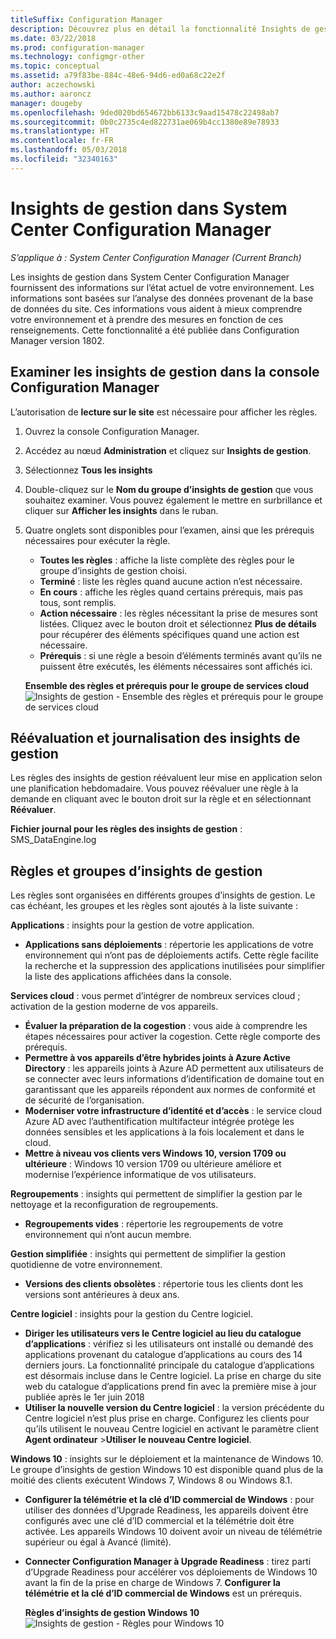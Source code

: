 ```yaml
---
titleSuffix: Configuration Manager
description: Découvrez plus en détail la fonctionnalité Insights de gestion disponible dans la console Configuration Manager.
ms.date: 03/22/2018
ms.prod: configuration-manager
ms.technology: configmgr-other
ms.topic: conceptual
ms.assetid: a79f83be-884c-48e6-94d6-ed0a68c22e2f
author: aczechowski
ms.author: aaroncz
manager: dougeby
ms.openlocfilehash: 9ded020bd654672bb6133c9aad15478c22498ab7
ms.sourcegitcommit: 0b0c2735c4ed822731ae069b4cc1380e89e78933
ms.translationtype: HT
ms.contentlocale: fr-FR
ms.lasthandoff: 05/03/2018
ms.locfileid: "32340163"
---
```

# <a name="management-insights-in-system-center-configuration-manager"></a>Insights de gestion dans System Center Configuration Manager

*S’applique à : System Center Configuration Manager (Current Branch)*

Les insights de gestion dans System Center Configuration Manager fournissent des informations sur l’état actuel de votre environnement. Les informations sont basées sur l’analyse des données provenant de la base de données du site. Ces informations vous aident à mieux comprendre votre environnement et à prendre des mesures en fonction de ces renseignements. Cette fonctionnalité a été publiée dans Configuration Manager version 1802. <!--1353967-->

## <a name="review-management-insights-in-the-configuration-manager-console"></a>Examiner les insights de gestion dans la console Configuration Manager 
L’autorisation de **lecture sur le site**  est nécessaire pour afficher les règles.

1. Ouvrez la console Configuration Manager. 
2. Accédez au nœud **Administration** et cliquez sur **Insights de gestion**.
3. Sélectionnez **Tous les insights**
4. Double-cliquez sur le **Nom du groupe d’insights de gestion** que vous souhaitez examiner. Vous pouvez également le mettre en surbrillance et cliquer sur **Afficher les insights** dans le ruban. 
5. Quatre onglets sont disponibles pour l’examen, ainsi que les prérequis nécessaires pour exécuter la règle. 
    - **Toutes les règles** : affiche la liste complète des règles pour le groupe d’insights de gestion choisi.
    - **Terminé** : liste les règles quand aucune action n’est nécessaire. 
    - **En cours** : affiche les règles quand certains prérequis, mais pas tous, sont remplis.
    - **Action nécessaire** : les règles nécessitant la prise de mesures sont listées. Cliquez avec le bouton droit et sélectionnez **Plus de détails** pour récupérer des éléments spécifiques quand une action est nécessaire. 
    - **Prérequis** : si une règle a besoin d’éléments terminés avant qu’ils ne puissent être exécutés, les éléments nécessaires sont affichés ici.   
    
    **Ensemble des règles et prérequis pour le groupe de services cloud** ![Insights de gestion - Ensemble des règles et prérequis pour le groupe de services cloud](./media/Management-insights-all-cloud-rules.png)

## <a name="management-insights-reevaluation-and-logging"></a>Réévaluation et journalisation des insights de gestion
Les règles des insights de gestion réévaluent leur mise en application selon une planification hebdomadaire. Vous pouvez réévaluer une règle à la demande en cliquant avec le bouton droit sur la règle et en sélectionnant **Réévaluer**.

**Fichier journal pour les règles des insights de gestion** : SMS_DataEngine.log
## <a name="management-insights-groups-and-rules"></a>Règles et groupes d’insights de gestion
Les règles sont organisées en différents groupes d’insights de gestion. Le cas échéant, les groupes et les règles sont ajoutés à la liste suivante :

**Applications** : insights pour la gestion de votre application.

- **Applications sans déploiements** : répertorie les applications de votre environnement qui n’ont pas de déploiements actifs. Cette règle facilite la recherche et la suppression des applications inutilisées pour simplifier la liste des applications affichées dans la console. 

**Services cloud** : vous permet d’intégrer de nombreux services cloud ; activation de la gestion moderne de vos appareils. 
 - **Évaluer la préparation de la cogestion** : vous aide à comprendre les étapes nécessaires pour activer la cogestion. Cette règle comporte des prérequis. 
 - **Permettre à vos appareils d’être hybrides joints à Azure Active Directory** : les appareils joints à Azure AD permettent aux utilisateurs de se connecter avec leurs informations d’identification de domaine tout en garantissant que les appareils répondent aux normes de conformité et de sécurité de l’organisation. 
 - **Moderniser votre infrastructure d’identité et d’accès** : le service cloud Azure AD avec l’authentification multifacteur intégrée protège les données sensibles et les applications à la fois localement et dans le cloud. 
 - **Mettre à niveau vos clients vers Windows 10, version 1709 ou ultérieure** : Windows 10 version 1709 ou ultérieure améliore et modernise l’expérience informatique de vos utilisateurs. 


**Regroupements** : insights qui permettent de simplifier la gestion par le nettoyage et la reconfiguration de regroupements.
   - **Regroupements vides** : répertorie les regroupements de votre environnement qui n’ont aucun membre. 

**Gestion simplifiée** : insights qui permettent de simplifier la gestion quotidienne de votre environnement. 
   - **Versions des clients obsolètes** : répertorie tous les clients dont les versions sont antérieures à deux ans. 

**Centre logiciel** : insights pour la gestion du Centre logiciel. 
   - **Diriger les utilisateurs vers le Centre logiciel au lieu du catalogue d’applications** : vérifiez si les utilisateurs ont installé ou demandé des applications provenant du catalogue d’applications au cours des 14 derniers jours. La fonctionnalité principale du catalogue d’applications est désormais incluse dans le Centre logiciel. La prise en charge du site web du catalogue d’applications prend fin avec la première mise à jour publiée après le 1er juin 2018
   - **Utiliser la nouvelle version du Centre logiciel** : la version précédente du Centre logiciel n’est plus prise en charge. Configurez les clients pour qu’ils utilisent le nouveau Centre logiciel en activant le paramètre client **Agent ordinateur** >**Utiliser le nouveau Centre logiciel**.

**Windows 10** : insights sur le déploiement et la maintenance de Windows 10. Le groupe d’insights de gestion Windows 10 est disponible quand plus de la moitié des clients exécutent Windows 7, Windows 8 ou Windows 8.1.
   - **Configurer la télémétrie et la clé d’ID commercial de Windows** : pour utiliser des données d’Upgrade Readiness, les appareils doivent être configurés avec une clé d’ID commercial et la télémétrie doit être activée. Les appareils Windows 10 doivent avoir un niveau de télémétrie supérieur ou égal à Avancé (limité).
   - **Connecter Configuration Manager à Upgrade Readiness** : tirez parti d’Upgrade Readiness pour accélérer vos déploiements de Windows 10 avant la fin de la prise en charge de Windows 7. **Configurer la télémétrie et la clé d’ID commercial de Windows** est un prérequis.

     **Règles d’insights de gestion Windows 10**
    ![Insights de gestion - Règles pour Windows 10](./media/Windows-10-insights-group.png)
    